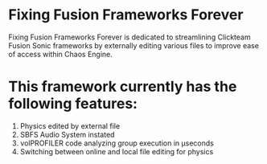 # Fixing Fusion Frameworks Forever
 Fixing Fusion Frameworks Forever is dedicated to streamlining Clickteam Fusion Sonic frameworks by externally editing various files to improve ease of access within Chaos Engine.

# This framework currently has the following features:
1. Physics edited by external file
2. SBFS Audio System instated
3. volPROFILER code analyzing group execution in μseconds
4. Switching between online and local file editing for physics



